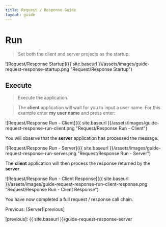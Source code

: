 ```yaml
---
title: Request / Response Guide
layout: guide
---
```

<script src="{{ site.baseurl }}/assets/js/guide-request-response.js"></script>
<script>shuttle.guideData.selectedItemName = 'guide-request-response-run'</script>
# Run

> Set both the client and server projects as the startup.

![Request/Response Startup]({{ site.baseurl }}/assets/images/guide-request-response-startup.png "Request/Response Startup")

## Execute

> Execute the application.

> The **client** application will wait for you to input a user name.  For this example enter **my user name** and press enter:

![Request/Response Run - Client]({{ site.baseurl }}/assets/images/guide-request-response-run-client.png "Request/Response Run - Client")

<div class='alert alert-info'>You will observe that the <strong>server</strong> application has processed the message.</div>

![Request/Response Run - Server]({{ site.baseurl }}/assets/images/guide-request-response-run-server.png "Request/Response Run - Server")

<div class='alert alert-info'>The <strong>client</strong> application will then process the response returned by the <strong>server</strong>.</div>

![Request/Response Run - Client Response]({{ site.baseurl }}/assets/images/guide-request-response-run-client-response.png "Request/Response Run - Client Response")

You have now completed a full request / response call chain.

Previous: [Server][previous]

[previous]: {{ site.baseurl }}/guide-request-response-server
